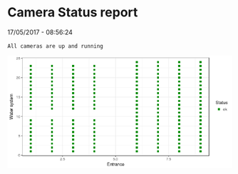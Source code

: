 Camera Status report
================
17/05/2017 - 08:56:24

    All cameras are up and running

![](camreport_files/figure-markdown_github/unnamed-chunk-2-1.png)
